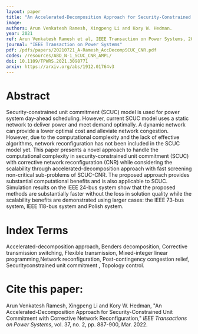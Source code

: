```yaml
---
layout: paper
title: "An Accelerated-Decomposition Approach for Security-Constrained Unit Commitment with Corrective Network Reconfiguration"
image: 
authors: Arun Venkatesh Ramesh, Xingpeng Li and Kory W. Hedman.
year: 2021
ref: Arun Venkatesh Ramesh et al, IEEE Transaction on Power Systems, 2021. 
journal: "IEEE Transaction on Power Systems"
pdf: /pdfs/papers/20210721_A-Ramesh_AccDecompSCUC_CNR.pdf
codes: /resources/ABD_N-1_SCUC_CNR_AMPL/
doi: 10.1109/TPWRS.2021.3098771
arxiv: https://arxiv.org/abs/1912.01764v3
---
```


# Abstract

Security-constrained unit commitment (SCUC) model is used for power system day-ahead scheduling. However, current SCUC model uses a static network to deliver power and meet demand optimally. A dynamic network can provide a lower optimal cost and alleviate network congestion. However, due to the computational complexity and the lack of effective algorithms, network reconfiguration has not been included in the SCUC model yet. This paper presents a novel approach to handle the computational complexity in security-constrained unit commitment (SCUC) with corrective network reconfiguration (CNR) while considering the scalability through accelerated-decomposition approach with fast screening non-critical sub-problems of SCUC-CNR. The proposed approach provides substantial computational benefits and is also applicable to SCUC. Simulation results on the IEEE 24-bus system show that the proposed methods are substantially faster without the loss in solution quality while the scalability benefits are demonstrated using larger cases: the IEEE 73-bus system, IEEE 118-bus system and Polish system.

# Index Terms
Accelerated-decomposition approach, Benders decomposition, Corrective transmission switching, Flexible transmission, Mixed-integer linear programming,Network reconfiguration, Post-contingency congestion relief, Securityconstrained unit commitment , Topology control.

# Cite this paper:
Arun Venkatesh Ramesh, Xingpeng Li and Kory W. Hedman, "An Accelerated-Decomposition Approach for Security-Constrained Unit Commitment with Corrective Network Reconfiguration," *IEEE Transactions on Power Systems*, vol. 37, no. 2, pp. 887-900, Mar. 2022.